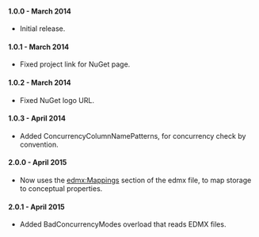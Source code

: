 #### 1.0.0 - March 2014
* Initial release.

#### 1.0.1 - March 2014
* Fixed project link for NuGet page.

#### 1.0.2 - March 2014
* Fixed NuGet logo URL.

#### 1.0.3 - April 2014
* Added ConcurrencyColumnNamePatterns, for concurrency check by convention.

#### 2.0.0 - April 2015
* Now uses the <edmx:Mappings> section of the edmx file, to map storage to conceptual properties.

#### 2.0.1 - April 2015
* Added BadConcurrencyModes overload that reads EDMX files.
